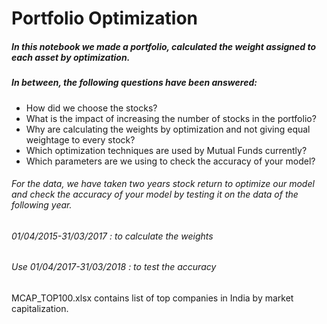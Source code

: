 # Portfolio Optimization

##### In this notebook we made a portfolio, calculated the weight assigned to each asset by optimization.
##### In between, the following questions have been answered:
 - How did we choose the stocks?
 - What is the impact of increasing the number of stocks in the portfolio?
 - Why are calculating the weights by optimization and not giving equal weightage to every stock?
 - Which optimization techniques are used by Mutual Funds currently?
 - Which parameters are we using to check the accuracy of your model?

###### For the data, we have taken two years stock return to optimize our model and check the accuracy of your model by testing it on the data of the following year.
###### 01/04/2015-31/03/2017 : to calculate the weights
###### Use 01/04/2017-31/03/2018 : to test the accuracy

MCAP_TOP100.xlsx contains list of top companies in India by market capitalization.
